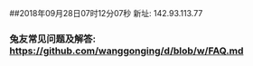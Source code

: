 ##2018年09月28日07时12分07秒 新址: 142.93.113.77
### 兔友常见问题及解答: https://github.com/wanggonging/d/blob/w/FAQ.md
